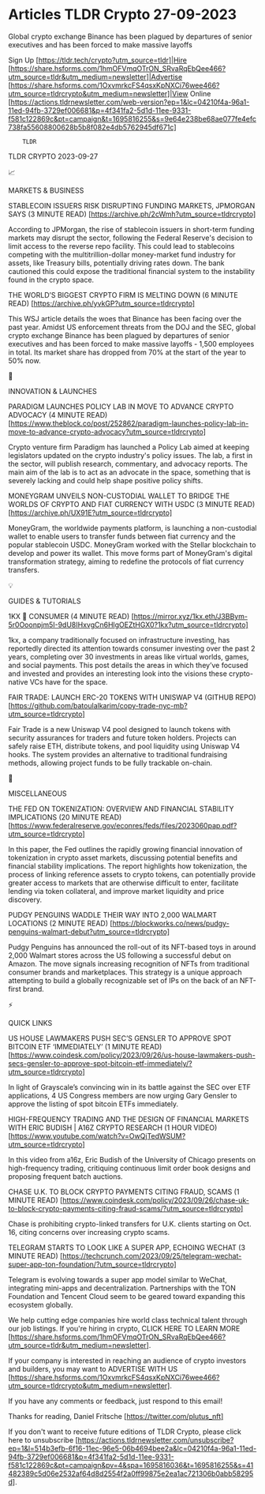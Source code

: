 # Articles TLDR Crypto 27-09-2023

Global crypto exchange Binance has been plagued by departures of
senior executives and has been forced to make massive layoffs  

Sign Up [https://tldr.tech/crypto?utm_source=tldr]|Hire
[https://share.hsforms.com/1hmOFVmqOTrON_SRvaRqEbQee466?utm_source=tldr&utm_medium=newsletter]|Advertise
[https://share.hsforms.com/1OxvmrkcFS4qsxKpNXCi76wee466?utm_source=tldrcrypto&utm_medium=newsletter]|View
Online
[https://actions.tldrnewsletter.com/web-version?ep=1&lc=04210f4a-96a1-11ed-94fb-3729ef006681&p=4f341fa2-5d1d-11ee-9331-f581c122869c&pt=campaign&t=1695816255&s=9e64e238be68ae077fe4efc738fa55608800628b5b8f082e4db5762945df671c]


		TLDR 

TLDR CRYPTO 2023-09-27

📈 

MARKETS & BUSINESS

STABLECOIN ISSUERS RISK DISRUPTING FUNDING MARKETS, JPMORGAN SAYS (3
MINUTE READ) [https://archive.ph/2cWmh?utm_source=tldrcrypto]

According to JPMorgan, the rise of stablecoin issuers in short-term
funding markets may disrupt the sector, following the Federal
Reserve's decision to limit access to the reverse repo facility. This
could lead to stablecoins competing with the multitrillion-dollar
money-market fund industry for assets, like Treasury bills,
potentially driving rates down. The bank cautioned this could expose
the traditional financial system to the instability found in the
crypto space. 

THE WORLD’S BIGGEST CRYPTO FIRM IS MELTING DOWN (6 MINUTE READ)
[https://archive.ph/yvkGP?utm_source=tldrcrypto]

This WSJ article details the woes that Binance has been facing over
the past year. Amidst US enforcement threats from the DOJ and the SEC,
global crypto exchange Binance has been plagued by departures of
senior executives and has been forced to make massive layoffs - 1,500
employees in total. Its market share has dropped from 70% at the start
of the year to 50% now. 

🚀 

INNOVATION & LAUNCHES

PARADIGM LAUNCHES POLICY LAB IN MOVE TO ADVANCE CRYPTO ADVOCACY (4
MINUTE READ)
[https://www.theblock.co/post/252862/paradigm-launches-policy-lab-in-move-to-advance-crypto-advocacy?utm_source=tldrcrypto]

Crypto venture firm Paradigm has launched a Policy Lab aimed at
keeping legislators updated on the crypto industry's policy issues.
The lab, a first in the sector, will publish research, commentary, and
advocacy reports. The main aim of the lab is to act as an advocate in
the space, something that is severely lacking and could help shape
positive policy shifts. 

MONEYGRAM UNVEILS NON-CUSTODIAL WALLET TO BRIDGE THE WORLDS OF CRYPTO
AND FIAT CURRENCY WITH USDC (3 MINUTE READ)
[https://archive.ph/UX91E?utm_source=tldrcrypto]

MoneyGram, the worldwide payments platform, is launching a
non-custodial wallet to enable users to transfer funds between fiat
currency and the popular stablecoin USDC. MoneyGram worked with the
Stellar blockchain to develop and power its wallet. This move forms
part of MoneyGram's digital transformation strategy, aiming to
redefine the protocols of fiat currency transfers. 

💡 

GUIDES & TUTORIALS

1KX 🤝 CONSUMER (4 MINUTE READ)
[https://mirror.xyz/1kx.eth/J3BBym-5r0Ooonpjm5I-9dU8IHxvgCn6HlgOEZtHGX0?1kx?utm_source=tldrcrypto]

1kx, a company traditionally focused on infrastructure investing, has
reportedly directed its attention towards consumer investing over the
past 2 years, completing over 30 investments in areas like virtual
worlds, games, and social payments. This post details the areas in
which they’ve focused and invested and provides an interesting look
into the visions these crypto-native VCs have for the space. 

FAIR TRADE: LAUNCH ERC-20 TOKENS WITH UNISWAP V4 (GITHUB REPO)
[https://github.com/batoulalkarim/copy-trade-nyc-mb?utm_source=tldrcrypto]

Fair Trade is a new Uniswap V4 pool designed to launch tokens with
security assurances for traders and future token holders. Projects can
safely raise ETH, distribute tokens, and pool liquidity using Uniswap
V4 hooks. The system provides an alternative to traditional
fundraising methods, allowing project funds to be fully trackable
on-chain. 

🦄 

MISCELLANEOUS

THE FED ON TOKENIZATION: OVERVIEW AND FINANCIAL STABILITY IMPLICATIONS
(20 MINUTE READ)
[https://www.federalreserve.gov/econres/feds/files/2023060pap.pdf?utm_source=tldrcrypto]

In this paper, the Fed outlines the rapidly growing financial
innovation of tokenization in crypto asset markets, discussing
potential benefits and financial stability implications. The report
highlights how tokenization, the process of linking reference assets
to crypto tokens, can potentially provide greater access to markets
that are otherwise difficult to enter, facilitate lending via token
collateral, and improve market liquidity and price discovery. 

PUDGY PENGUINS WADDLE THEIR WAY INTO 2,000 WALMART LOCATIONS (2 MINUTE
READ)
[https://blockworks.co/news/pudgy-penguins-walmart-debut?utm_source=tldrcrypto]

Pudgy Penguins has announced the roll-out of its NFT-based toys in
around 2,000 Walmart stores across the US following a successful debut
on Amazon. The move signals increasing recognition of NFTs from
traditional consumer brands and marketplaces. This strategy is a
unique approach attempting to build a globally recognizable set of IPs
on the back of an NFT-first brand. 

⚡ 

QUICK LINKS

US HOUSE LAWMAKERS PUSH SEC’S GENSLER TO APPROVE SPOT BITCOIN ETF
‘IMMEDIATELY’ (1 MINUTE READ)
[https://www.coindesk.com/policy/2023/09/26/us-house-lawmakers-push-secs-gensler-to-approve-spot-bitcoin-etf-immediately/?utm_source=tldrcrypto]

In light of Grayscale’s convincing win in its battle against the SEC
over ETF applications, 4 US Congress members are now urging Gary
Gensler to approve the listing of spot bitcoin ETFs immediately. 

HIGH-FREQUENCY TRADING AND THE DESIGN OF FINANCIAL MARKETS WITH ERIC
BUDISH | A16Z CRYPTO RESEARCH (1 HOUR VIDEO)
[https://www.youtube.com/watch?v=OwQjTedWSUM?utm_source=tldrcrypto]

In this video from a16z, Eric Budish of the University of Chicago
presents on high-frequency trading, critiquing continuous limit order
book designs and proposing frequent batch auctions. 

CHASE U.K. TO BLOCK CRYPTO PAYMENTS CITING FRAUD, SCAMS (1 MINUTE
READ)
[https://www.coindesk.com/policy/2023/09/26/chase-uk-to-block-crypto-payments-citing-fraud-scams/?utm_source=tldrcrypto]

Chase is prohibiting crypto-linked transfers for U.K. clients starting
on Oct. 16, citing concerns over increasing crypto scams. 

TELEGRAM STARTS TO LOOK LIKE A SUPER APP, ECHOING WECHAT (3 MINUTE
READ)
[https://techcrunch.com/2023/09/25/telegram-wechat-super-app-ton-foundation/?utm_source=tldrcrypto]

Telegram is evolving towards a super app model similar to WeChat,
integrating mini-apps and decentralization. Partnerships with the TON
Foundation and Tencent Cloud seem to be geared toward expanding this
ecosystem globally. 

 We help cutting edge companies hire world class technical talent
through our job listings. If you're hiring in crypto, CLICK HERE TO
LEARN MORE
[https://share.hsforms.com/1hmOFVmqOTrON_SRvaRqEbQee466?utm_source=tldr&utm_medium=newsletter].


If your company is interested in reaching an audience of crypto
investors and builders, you may want to ADVERTISE WITH US
[https://share.hsforms.com/1OxvmrkcFS4qsxKpNXCi76wee466?utm_source=tldrcrypto&utm_medium=newsletter].


If you have any comments or feedback, just respond to this email! 

Thanks for reading, 
Daniel Fritsche [https://twitter.com/plutus_nft] 

If you don't want to receive future editions of TLDR Crypto,
please click here to unsubscribe
[https://actions.tldrnewsletter.com/unsubscribe?ep=1&l=514b3efb-6f16-11ec-96e5-06b4694bee2a&lc=04210f4a-96a1-11ed-94fb-3729ef006681&p=4f341fa2-5d1d-11ee-9331-f581c122869c&pt=campaign&pv=4&spa=1695816036&t=1695816255&s=41482389c5d06e2532af64d8d2554f2a0ff99875e2ea1ac721306b0abb58295d].